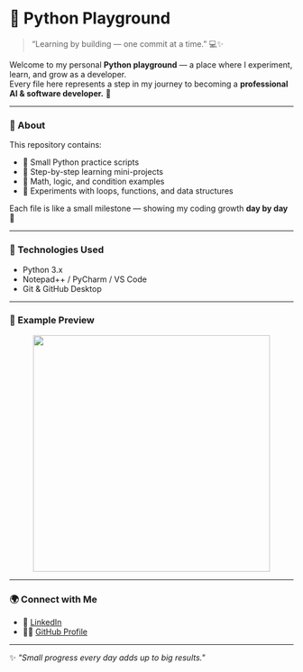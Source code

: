 # 🐍 Python Playground  

> “Learning by building — one commit at a time.” 💻✨  

Welcome to my personal **Python playground** — a place where I experiment, learn, and grow as a developer.  
Every file here represents a step in my journey to becoming a **professional AI & software developer.** 🚀  

---

### 📘 About  
This repository contains:
- 🧩 Small Python practice scripts  
- 🧠 Step-by-step learning mini-projects  
- 🔢 Math, logic, and condition examples  
- 🔁 Experiments with loops, functions, and data structures  

Each file is like a small milestone — showing my coding growth **day by day** 🌱  

---

### 🧰 Technologies Used  
- Python 3.x  
- Notepad++ / PyCharm / VS Code  
- Git & GitHub Desktop  

---

### 📸 Example Preview  
<p align="center">
  <img src="https://github.com/user-attachments/assets/51fe5cae-c96a-4acf-a919-8c8024823e0f" width="420">
</p>  

---

### 🌍 Connect with Me  
- 💼 [LinkedIn](https://www.linkedin.com/in/muhammed-can-%C3%B6zkesemen-66831b299/)  
- 🧑‍💻 [GitHub Profile](https://github.com/MuhammedCanOzkesemen)  

---

✨ *"Small progress every day adds up to big results."*  
